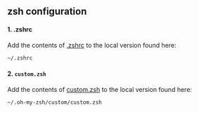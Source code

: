 ## zsh configuration

#### 1. .zshrc

Add the contents of [.zshrc](https://github.com/gvelasq/dotfiles/blob/main/zsh/.zshrc) to the local version found here:

```bash
~/.zshrc
```

#### 2. `custom.zsh`

Add the contents of [custom.zsh](https://github.com/gvelasq/dotfiles/blob/main/zsh/custom.zsh) to the local version found here:

```bash
~/.oh-my-zsh/custom/custom.zsh
```
